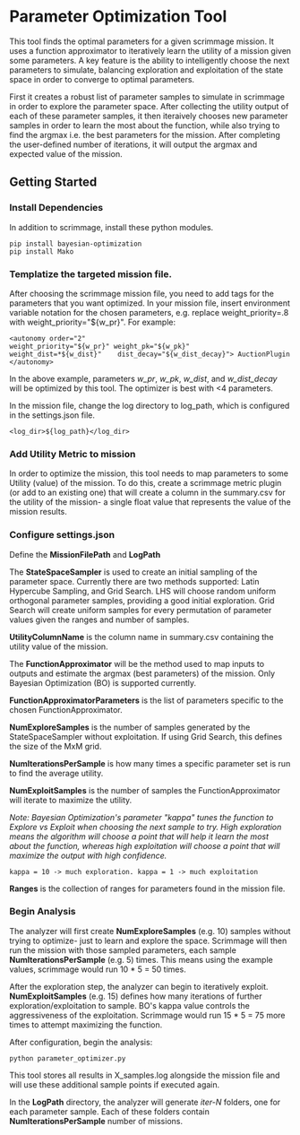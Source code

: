 # Parameter Optimization Tool

This tool finds the optimal parameters for a given scrimmage mission. It uses a function approximator to iteratively learn the utility of a mission given some parameters. A key feature is the ability to intelligently choose the next parameters to simulate, balancing exploration and exploitation of the state space in order to converge to optimal parameters.

First it creates a robust list of parameter samples to simulate in scrimmage in order to explore the parameter space. After collecting the utility output of each of these parameter samples, it then iteraively chooses new parameter samples in order to learn the most about the function, while also trying to find the argmax i.e. the best parameters for the mission. After completing the user-defined number of iterations, it will output the argmax and expected value of the mission.

## Getting Started

### Install Dependencies

In addition to scrimmage, install these python modules. 

    pip install bayesian-optimization
    pip install Mako

### Templatize the targeted mission file.

After choosing the scrimmage mission file, you need to add tags for the parameters that you want optimized. In your mission file, insert environment variable notation for the chosen parameters, e.g. replace weight_priority=.8 with weight_priority="${w_pr}". For example:

    <autonomy order="2" 
    weight_priority="${w_pr}" weight_pk="${w_pk}"
    weight_dist=*${w_dist}"    dist_decay="${w_dist_decay}"> AuctionPlugin
    </autonomy>

In the above example, parameters *w_pr*, *w_pk*, *w_dist*, and *w_dist_decay* will be optimized by this tool. The optimizer is best with <4 parameters.

In the mission file, change the log directory to log_path, which is configured in the settings.json file.

    <log_dir>${log_path}</log_dir>  

### Add Utility Metric to mission

In order to optimize the mission, this tool needs to map parameters to some Utility (value) of the mission. To do this, create a scrimmage metric plugin (or add to an existing one) that will create a column in the summary.csv for the utility of the mission- a single float value that represents the value of the mission results.

### Configure settings.json

Define the **MissionFilePath** and **LogPath**

The **StateSpaceSampler** is used to create an initial sampling of the parameter space. Currently there are two methods supported: Latin Hypercube Sampling, and Grid Search. LHS will choose random uniform orthogonal parameter samples, providing a good initial exploration. Grid Search will create uniform samples for every permutation of parameter values given the ranges and number of samples.

**UtilityColumnName** is the column name in summary.csv containing the utility value of the mission.

The **FunctionApproximator** will be the method used to map inputs to outputs and estimate the argmax (best parameters) of the mission. Only Bayesian Optimization (BO) is supported currently. 

**FunctionApproximatorParameters** is the list of parameters specific to the chosen FunctionApproximator.

**NumExploreSamples** is the number of samples generated by the StateSpaceSampler without exploitation. If using Grid Search, this defines the size of the MxM grid.

**NumIterationsPerSample** is how many times a specific parameter set is run to find the average utility. 

**NumExploitSamples** is the number of samples the FunctionApproximator will iterate to maximize the utility.
    
*Note: Bayesian Optimization's parameter "kappa" tunes the function to Explore vs Exploit when choosing the next sample to try. High exploration means the algorithm will choose a point that will help it learn the most about the function, whereas high exploitation will choose a point that will maximize the output with high confidence.* 
    
    kappa = 10 -> much exploration. kappa = 1 -> much exploitation

**Ranges** is the collection of ranges for parameters found in the mission file.

### Begin Analysis

The analyzer will first create **NumExploreSamples** (e.g. 10) samples without trying to optimize- just to learn and explore the space. Scrimmage will then run the mission with those sampled parameters, each sample **NumIterationsPerSample** (e.g. 5) times. This means using the example values, scrimmage would run 10 * 5 = 50 times. 

After the exploration step, the analyzer can begin to iteratively exploit. **NumExploitSamples** (e.g. 15) defines how many iterations of further exploration/exploitation to sample. BO's kappa value controls the aggressiveness of the exploitation. Scrimmage would run 15 * 5 = 75 more times to attempt maximizing the function.

After configuration, begin the analysis:

    python parameter_optimizer.py

This tool stores all results in X_samples.log alongside the mission file and will use these additional sample points if executed again.

In the **LogPath** directory, the analyzer will generate *iter-N* folders, one for each parameter sample. Each of these folders contain **NumIterationsPerSample** number of missions.
